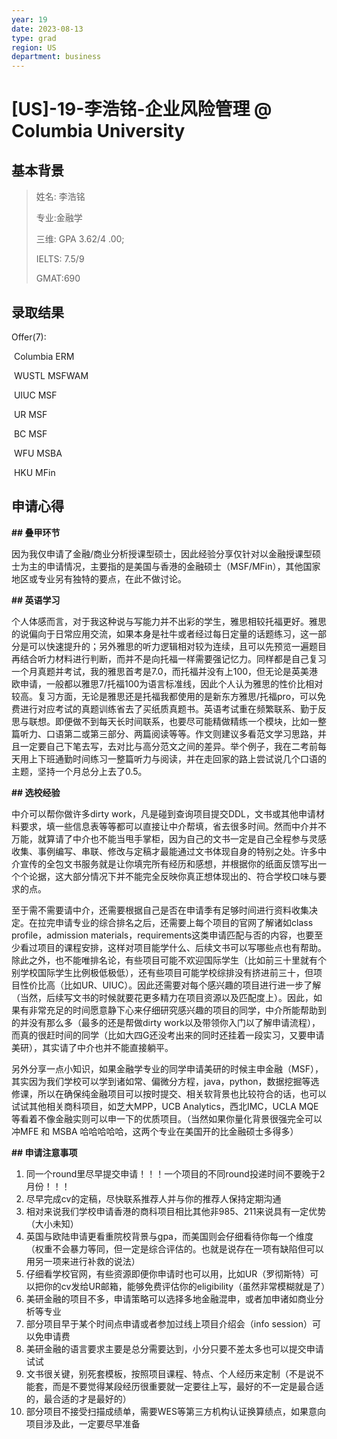 ```yaml
---
year: 19
date: 2023-08-13
type: grad
region: US
department: business
---
```


# [US]-19-李浩铭-企业风险管理 @ Columbia University

## 基本背景

> 姓名: 李浩铭
>
> 专业:金融学
>
> 三维: GPA 3.62/4 .00;
>
> IELTS: 7.5/9
>
> GMAT:690

## 录取结果

Offer(7):

​ Columbia ERM

​ WUSTL MSFWAM

​ UIUC MSF

​ UR MSF

​ BC MSF

​ WFU MSBA

​ HKU MFin

## 申请心得

**\## 叠甲环节**

因为我仅申请了金融/商业分析授课型硕士，因此经验分享仅针对以金融授课型硕士为主的申请情况，主要指的是美国与香港的金融硕士（MSF/MFin），其他国家地区或专业另有独特的要点，在此不做讨论。

**\## 英语学习**

个人体感而言，对于我这种说与写能力并不出彩的学生，雅思相较托福更好。雅思的说偏向于日常应用交流，如果本身是社牛或者经过每日定量的话题练习，这一部分是可以快速提升的；另外雅思的听力逻辑相对较为连续，且可以先预览一遍题目再结合听力材料进行判断，而并不是向托福一样需要强记忆力。同样都是自己复习一个月真题并考试，我的雅思首考是7.0，而托福并没有上100，但无论是英美港欧申请，一般都以雅思7/托福100为语言标准线，因此个人认为雅思的性价比相对较高。复习方面，无论是雅思还是托福我都使用的是新东方雅思/托福pro，可以免费进行对应考试的真题训练省去了买纸质真题书。英语考试重在频繁联系、勤于反思与联想。即便做不到每天长时间联系，也要尽可能精做精练一个模块，比如一整篇听力、口语第二或第三部分、两篇阅读等等。作文则建议多看范文学习思路，并且一定要自己下笔去写，去对比与高分范文之间的差异。举个例子，我在二考前每天用上下班通勤时间练习一整篇听力与阅读，并在走回家的路上尝试说几个口语的主题，坚持一个月总分上去了0.5。

**\## 选校经验**

中介可以帮你做许多dirty work，凡是碰到查询项目提交DDL，文书或其他申请材料要求，填一些信息表等等都可以直接让中介帮填，省去很多时间。然而中介并不万能，就算请了中介也不能当甩手掌柜，因为自己的文书一定是自己全程参与灵感收集、事例编写、串联、修改与定稿才最能通过文书体现自身的特别之处。许多中介宣传的全包文书服务就是让你填完所有经历和感想，并根据你的纸面反馈写出一个个论据，这大部分情况下并不能完全反映你真正想体现出的、符合学校口味与要求的点。

至于需不需要请中介，还需要根据自己是否在申请季有足够时间进行资料收集决定。在拉完申请专业的综合排名之后，还需要上每个项目的官网了解诸如class profile，admission materials，requirements这类申请匹配与否的内容，也要至少看过项目的课程安排，这样对项目能学什么、后续文书可以写哪些点也有帮助。除此之外，也不能唯排名论，有些项目可能不欢迎国际学生（比如前三十里就有个别学校国际学生比例极低极低），还有些项目可能学校综排没有挤进前三十，但项目性价比高（比如UR、UIUC）。因此还需要对每个感兴趣的项目进行进一步了解（当然，后续写文书的时候就要花更多精力在项目资源以及匹配度上）。因此，如果有非常充足的时间愿意静下心来仔细研究感兴趣的项目的同学，中介所能帮助到的并没有那么多（最多的还是帮做dirty work以及带领你入门以了解申请流程），而真的很赶时间的同学（比如大四G还没考出来的同时还挂着一段实习，又要申请美研），其实请了中介也并不能直接躺平。

另外分享一点小知识，如果金融学专业的同学申请美研的时候主申金融（MSF），其实因为我们学校可以学到诸如常、偏微分方程，java，python，数据挖掘等选修课，所以在确保纯金融项目可以按时提交、相关软背景也比较符合的话，也可以试试其他相关商科项目，如芝大MPP，UCB Analytics，西北IMC，UCLA MQE等看着不像金融实则可以申一下的优质项目。（当然如果你量化背景很强完全可以冲MFE 和 MSBA 哈哈哈哈哈，这两个专业在美国开的比金融硕士多得多）

**\## 申请注意事项**

1. 同一个round里尽早提交申请！！！一个项目的不同round投递时间不要晚于2月份！！！
2. 尽早完成cv的定稿，尽快联系推荐人并与你的推荐人保持定期沟通
3. 相对来说我们学校申请香港的商科项目相比其他非985、211来说具有一定优势（大小未知）
4. 英国与欧陆申请更看重院校背景与gpa，而美国则会仔细看待你每一个维度（权重不会暴力等同，但一定是综合评估的。也就是说存在一项有缺陷但可以用另一项来进行补救的说法）
5. 仔细看学校官网，有些资源即便你申请时也可以用，比如UR（罗彻斯特）可以把你的cv发给UR邮箱，能够免费评估你的eligibility（虽然非常模糊就是了）
6. 美研金融的项目不多，申请策略可以选择多地金融混申，或者加申诸如商业分析等专业
7. 部分项目早于某个时间点申请或者参加过线上项目介绍会（info session）可以免申请费
8. 美研金融的语言要求主要是总分需要达到，小分只要不差太多也可以提交申请试试
9. 文书很关键，别死套模板，按照项目课程、特点、个人经历来定制（不是说不能套，而是不要觉得某段经历很重要就一定要往上写，最好的不一定是最合适的，最合适的才是最好的）
10. 部分项目不接受扫描成绩单，需要WES等第三方机构认证换算绩点，如果意向项目涉及此，一定要尽早准备
